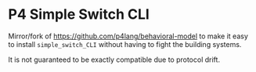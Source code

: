 # P4 Simple Switch CLI

Mirror/fork of https://github.com/p4lang/behavioral-model to make it easy
to install `simple_switch_CLI` without having to fight the building systems.

It is not guaranteed to be exactly compatible due to protocol drift.

